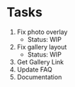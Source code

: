 # Tasks

1. Fix photo overlay
   - Status: WIP
2. Fix gallery layout
   - Status: WIP
3. Get Gallery Link
4. Update FAQ
5. Documentation
